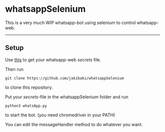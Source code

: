 # whatsappSelenium

This is a very much WIP whatsapp-bot using selenium to control whatsapp-web.

---
## Setup

Use [this](https://github.com/Mawalu/whatsapp-phishing) to get your whatsapp-web _secrets_ file.


Then run

    git clone https://github.com/jakibaki/whatsappSelenium

to clone this repository.

Put your _secrets_-file in the whatsappSelenium folder and run

    python3 whatsApp.py

to start the bot. (you need chromedriver in your PATH)

You can edit the messageHandler method to do whatever you want.